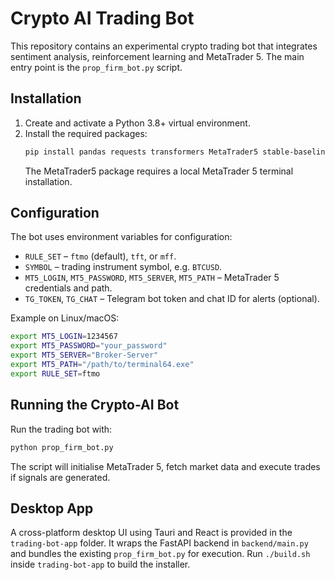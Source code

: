 # Crypto AI Trading Bot

This repository contains an experimental crypto trading bot that integrates sentiment analysis,
reinforcement learning and MetaTrader 5. The main entry point is the `prop_firm_bot.py` script.

## Installation

1. Create and activate a Python 3.8+ virtual environment.
2. Install the required packages:
   ```bash
   pip install pandas requests transformers MetaTrader5 stable-baselines3 gym
   ```
   The MetaTrader5 package requires a local MetaTrader 5 terminal installation.

## Configuration

The bot uses environment variables for configuration:

- `RULE_SET` &ndash; `ftmo` (default), `tft`, or `mff`.
- `SYMBOL` &ndash; trading instrument symbol, e.g. `BTCUSD`.
- `MT5_LOGIN`, `MT5_PASSWORD`, `MT5_SERVER`, `MT5_PATH` &ndash; MetaTrader 5 credentials and path.
- `TG_TOKEN`, `TG_CHAT` &ndash; Telegram bot token and chat ID for alerts (optional).

Example on Linux/macOS:
```bash
export MT5_LOGIN=1234567
export MT5_PASSWORD="your_password"
export MT5_SERVER="Broker-Server"
export MT5_PATH="/path/to/terminal64.exe"
export RULE_SET=ftmo
```

## Running the Crypto-AI Bot

Run the trading bot with:
```bash
python prop_firm_bot.py
```
The script will initialise MetaTrader 5, fetch market data and execute trades if signals are generated.

## Desktop App

A cross-platform desktop UI using Tauri and React is provided in the `trading-bot-app` folder. It wraps the FastAPI backend in `backend/main.py` and bundles the existing `prop_firm_bot.py` for execution. Run `./build.sh` inside `trading-bot-app` to build the installer.
